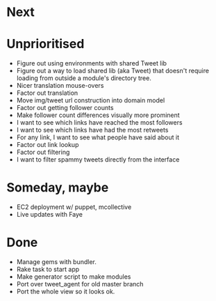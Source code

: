 # Next

# Unprioritised
- Figure out using environments with shared Tweet lib
- Figure out a way to load shared lib (aka Tweet) that doesn't require loading from outside a module's directory tree.
- Nicer translation mouse-overs
- Factor out translation
- Move img/tweet url construction into domain model
- Factor out getting follower counts
- Make follower count differences visually more prominent
- I want to see which links have reached the most followers
- I want to see which links have had the most retweets
- For any link, I want to see what people have said about it
- Factor out link lookup
- Factor out filtering
- I want to filter spammy tweets directly from the interface

# Someday, maybe
- EC2 deployment w/ puppet, mcollective
- Live updates with Faye

# Done
- Manage gems with bundler.
- Rake task to start app
- Make generator script to make modules
- Port over tweet_agent for old master branch
- Port the whole view so it looks ok.
